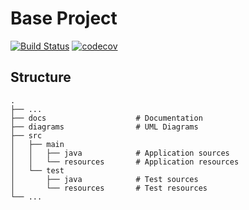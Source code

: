 # Base Project
[![Build Status](https://travis-ci.org/a26525122/BaseProject.svg?branch=master)](https://travis-ci.org/a26525122/BaseProject)
[![codecov](https://codecov.io/gh/a26525122/BaseProject/branch/master/graph/badge.svg)](https://codecov.io/gh/a26525122/BaseProject)

## Structure
```
.
├── ...
├── docs                    # Documentation
├── diagrams                # UML Diagrams
├── src
│   ├── main
│   │   ├── java            # Application sources
│   │   └── resources       # Application resources
│   └── test
│       ├── java            # Test sources
│       └── resources       # Test resources
└── ...
```
